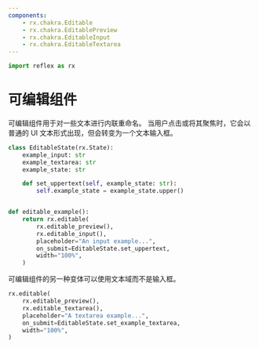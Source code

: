 ```yaml
---
components:
    - rx.chakra.Editable
    - rx.chakra.EditablePreview
    - rx.chakra.EditableInput
    - rx.chakra.EditableTextarea
---
```


```python exec
import reflex as rx
```

# 可编辑组件

可编辑组件用于对一些文本进行内联重命名。
当用户点击或将其聚焦时，它会以普通的 UI 文本形式出现，但会转变为一个文本输入框。

```python demo exec
class EditableState(rx.State):
    example_input: str
    example_textarea: str
    example_state: str

    def set_uppertext(self, example_state: str):
        self.example_state = example_state.upper()


def editable_example():
    return rx.editable(
        rx.editable_preview(),
        rx.editable_input(),
        placeholder="An input example...",
        on_submit=EditableState.set_uppertext,
        width="100%",
    )
```

可编辑组件的另一种变体可以使用文本域而不是输入框。

```python demo
rx.editable(
    rx.editable_preview(),
    rx.editable_textarea(),
    placeholder="A textarea example...",
    on_submit=EditableState.set_example_textarea,
    width="100%",
)
```

